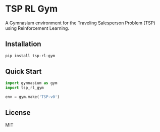 # TSP RL Gym

A Gymnasium environment for the Traveling Salesperson Problem (TSP) using Reinforcement Learning.

## Installation

```bash
pip install tsp-rl-gym
```

## Quick Start

```python
import gymnasium as gym
import tsp_rl_gym

env = gym.make('TSP-v0')
```

## License

MIT
